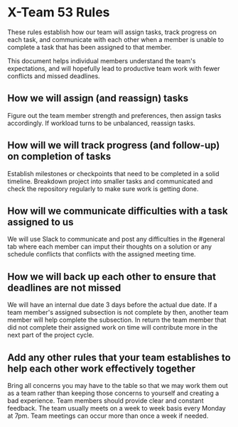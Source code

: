 # X-Team 53 Rules

These rules establish how our team will assign tasks,
track progress on each task, and communicate with each other 
when a member is unable to complete a task that has been assigned to that member.

This document helps individual members understand the team's expectations,
and will hopefully lead to productive team work with fewer conflicts
and missed deadlines.

## How we will assign (and reassign) tasks
Figure out the team member strength and preferences, then assign tasks accordingly. If workload turns to be unbalanced,  reassign tasks.


## How will we will track progress (and follow-up) on completion of tasks
Establish milestones or checkpoints that need to be completed in a solid timeline.
Breakdown project into smaller tasks and communicated and check the repository regularly to make sure work is getting done.


## How will we communicate difficulties with a task assigned to us
We will use Slack to communicate and post any difficulties in the #general tab where
each member can imput their thoughts on a solution or any schedule conflicts that conflicts with the assigned meeting time.


## How we will back up each other to ensure that deadlines are not missed
We will have an internal due date 3 days before the actual due date. If a team member's assigned subsection is not complete by then, another team member will help complete the subsection. In return the team member that did not complete their assigned work on time will contribute more in the next part of the project cycle.


## Add any other rules that your team establishes to help each other work effectively together
Bring all concerns you may have to the table so that we may work them out as a team rather than keeping those concerns to yourself and creating a bad experience.
Team members should provide clear and constant feedback. 
The team usually meets on a week to week basis every Monday at 7pm. Team meetings can occur more than once a week if needed. 

